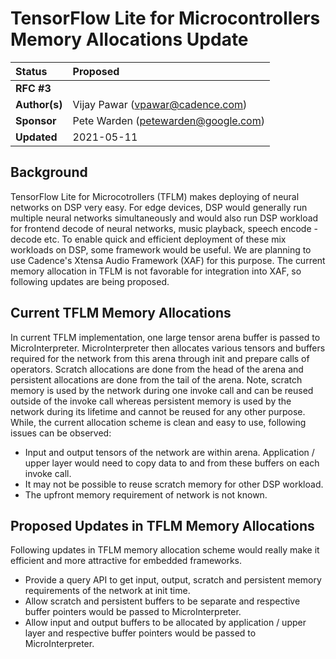 # TensorFlow Lite for Microcontrollers Memory Allocations Update

| Status        | Proposed                                                    |
:-------------- |:----------------------------------------------------------- |
| **RFC #3**    |                                                             |
| **Author(s)** | Vijay Pawar (vpawar@cadence.com)                            |
| **Sponsor**   | Pete Warden (petewarden@google.com)                         |
| **Updated**   | 2021-05-11                                                  |

## Background

TensorFlow Lite for Microcotrollers (TFLM) makes deploying of neural networks on DSP very easy. For edge devices, DSP would generally run multiple neural networks simultaneously and would also run DSP workload for frontend decode of neural networks, music playback, speech encode - decode etc. To enable quick and efficient deployment of these mix workloads on DSP, some framework would be useful. We are planning to use Cadence's Xtensa Audio Framework (XAF) for this purpose.
The current memory allocation in TFLM is not favorable for integration into XAF, so following updates are being proposed.

## Current TFLM Memory Allocations
In current TFLM implementation, one large tensor arena buffer is passed to MicroInterpreter. MicroInterpreter then allocates various tensors and buffers required for the network from this arena through init and prepare calls of operators. Scratch allocations are done from the head of the arena and persistent allocations are done from the tail of the arena.
Note, scratch memory is used by the network during one invoke call and can be reused outside of the invoke call whereas persistent memory is used by the network during its lifetime and cannot be reused for any other purpose.
While, the current allocation scheme is clean and easy to use, following issues can be observed:
- Input and output tensors of the network are within arena. Application / upper layer would need to copy data to and from these buffers on each invoke call.
- It may not be possible to reuse scratch memory for other DSP workload.
- The upfront memory requirement of network is not known.

## Proposed Updates in TFLM Memory Allocations
Following updates in TFLM memory allocation scheme would really make it efficient and more attractive for embedded frameworks.
- Provide a query API to get input, output, scratch and persistent memory requirements of the network at init time.
- Allow scratch and persistent buffers to be separate and respective buffer pointers would be passed to MicroInterpreter.
- Allow input and output buffers to be allocated by application / upper layer and respective buffer pointers would be passed to MicroInterpreter.
